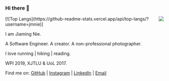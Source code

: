 ### Hi there 👋 

<img align="right" src="https://github-readme-stats.vercel.app/api?username=jmnie&count_private=true&show_icons=true&hide_title=true&theme=cobalt" />
[![Top Langs](https://github-readme-stats.vercel.app/api/top-langs/?username=jmnie)]

I am Jiaming Nie. 

A Software Engineer. A creator. A non-professional photographer. 

I love running | hiking | reading. 

WPI 2019, XJTLU & UoL 2017.

Find me on: [GitHub](https://github.com/jmnie) | [Instagram](https://www.instagram.com/ammannecho/) | [LinkedIn](https://www.linkedin.com/in/jmnie/) | [Email](mailto:jiaming.nie13@gmail.com)


<!--
**jmnie/jmnie** is a ✨ _special_ ✨ repository because its `README.md` (this file) appears on your GitHub profile.



Here are some ideas to get you started:

- 🔭 I’m currently working on ...
- 🌱 I’m currently learning ...
- 👯 I’m looking to collaborate on ...
- 🤔 I’m looking for help with ...
- 💬 Ask me about ...
- 📫 How to reach me: ...
- 😄 Pronouns: ...
- ⚡ Fun fact: ...
-->
